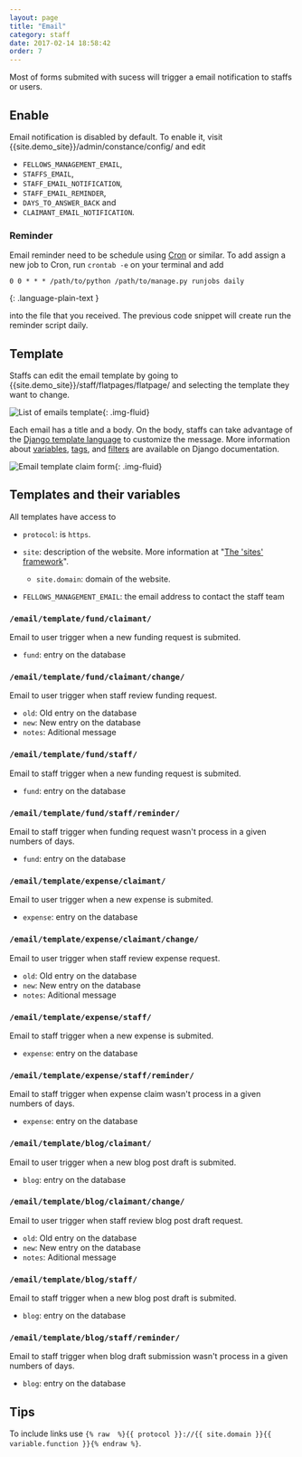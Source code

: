 ```yaml
---
layout: page
title: "Email"
category: staff
date: 2017-02-14 18:58:42
order: 7
---
```

Most of forms submited with sucess will trigger
a email notification to staffs or users.

## Enable

Email notification is disabled by default.
To enable it,
visit {{site.demo_site}}/admin/constance/config/
and edit

- `FELLOWS_MANAGEMENT_EMAIL`,
- `STAFFS_EMAIL`,
- `STAFF_EMAIL_NOTIFICATION`,
- `STAFF_EMAIL_REMINDER`,
- `DAYS_TO_ANSWER_BACK` and
- `CLAIMANT_EMAIL_NOTIFICATION`.

### Reminder

Email reminder need to be schedule
using [Cron](https://en.wikipedia.org/wiki/Cron) or similar.
To add assign a new job to Cron,
run `crontab -e` on your terminal and add

~~~
0 0 * * * /path/to/python /path/to/manage.py runjobs daily
~~~
{: .language-plain-text }

into the file that you received.
The previous code snippet will create run the reminder script daily.

## Template

Staffs can edit the email template
by going to {{site.demo_site}}/staff/flatpages/flatpage/
and selecting the template they want to change.

![List of emails template]({{site.baseurl}}/img/flatpages-2023.png){: .img-fluid}

Each email has a title and a body.
On the body, staffs can take advantage of the [Django template language](https://docs.djangoproject.com/en/dev/topics/templates/#the-django-template-language)
to customize the message.
More information about
[variables](https://docs.djangoproject.com/en/dev/topics/templates/#variables),
[tags](https://docs.djangoproject.com/en/dev/ref/templates/builtins/#ref-templates-builtins-tags), and
[filters](https://docs.djangoproject.com/en/dev/ref/templates/builtins/#ref-templates-builtins-filters)
are available on Django documentation.

![Email template claim form]({{site.baseurl}}/img/flatpages-edit-2023.png){: .img-fluid}

## Templates and their variables

All templates have access to

- `protocol`: is `https`.
- `site`: description of the website. More information at "[The 'sites' framework](https://docs.djangoproject.com/en/1.10/ref/contrib/sites/)".

  - `site.domain`: domain of the website.
- `FELLOWS_MANAGEMENT_EMAIL`: the email address to contact the staff team

### `/email/template/fund/claimant/`

Email to user trigger when a new funding request is submited.

- `fund`: entry on the database

### `/email/template/fund/claimant/change/`

Email to user trigger when staff review funding request.

- `old`: Old entry on the database
- `new`: New entry on the database
- `notes`: Aditional message

### `/email/template/fund/staff/`

Email to staff trigger when a new funding request is submited.

- `fund`: entry on the database

### `/email/template/fund/staff/reminder/`

Email to staff trigger when funding request wasn't process in a given numbers
of days.

- `fund`: entry on the database

### `/email/template/expense/claimant/`

Email to user trigger when a new expense is submited.

- `expense`: entry on the database

### `/email/template/expense/claimant/change/`

Email to user trigger when staff review expense request.

- `old`: Old entry on the database
- `new`: New entry on the database
- `notes`: Aditional message

### `/email/template/expense/staff/`

Email to staff trigger when a new expense is submited.

- `expense`: entry on the database

### `/email/template/expense/staff/reminder/`

Email to staff trigger when expense claim wasn't process in a given numbers
of days.

- `expense`: entry on the database

### `/email/template/blog/claimant/`

Email to user trigger when a new blog post draft is submited.

- `blog`: entry on the database

### `/email/template/blog/claimant/change/`

Email to user trigger when staff review blog post draft request.

- `old`: Old entry on the database
- `new`: New entry on the database
- `notes`: Aditional message

### `/email/template/blog/staff/`

Email to staff trigger when a new blog post draft is submited.

- `blog`: entry on the database

### `/email/template/blog/staff/reminder/`

Email to staff trigger when blog draft submission wasn't process in a given numbers
of days.

- `blog`: entry on the database

## Tips

To include links use `{% raw  %}{{ protocol }}://{{ site.domain }}{{ variable.function }}{% endraw %}`.
